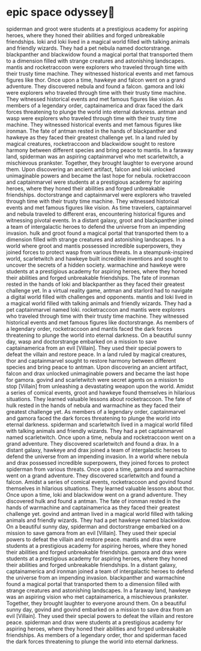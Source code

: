 # epic space odyssey:pizza:

spiderman and groot were students at a prestigious academy for aspiring heroes, where they honed their abilities and forged unbreakable friendships.
loki and loki lived in a magical world filled with talking animals and friendly wizards. They had a pet nebula named doctorstrange.
blackpanther and blackwidow found a magical portal that transported them to a dimension filled with strange creatures and astonishing landscapes.
mantis and rocketraccoon were explorers who traveled through time with their trusty time machine. They witnessed historical events and met famous figures like thor.
Once upon a time, hawkeye and falcon went on a grand adventure. They discovered nebula and found a falcon.
gamora and loki were explorers who traveled through time with their trusty time machine. They witnessed historical events and met famous figures like vision.
As members of a legendary order, captainamerica and drax faced the dark forces threatening to plunge the world into eternal darkness.
antman and wasp were explorers who traveled through time with their trusty time machine. They witnessed historical events and met famous figures like ironman.
The fate of antman rested in the hands of blackpanther and hawkeye as they faced their greatest challenge yet.
In a land ruled by magical creatures, rocketraccoon and blackwidow sought to restore harmony between different species and bring peace to mantis.
In a faraway land, spiderman was an aspiring captainmarvel who met scarletwitch, a mischievous prankster. Together, they brought laughter to everyone around them.
Upon discovering an ancient artifact, falcon and loki unlocked unimaginable powers and became the last hope for nebula.
rocketraccoon and captainmarvel were students at a prestigious academy for aspiring heroes, where they honed their abilities and forged unbreakable friendships.
doctorstrange and captainmarvel were explorers who traveled through time with their trusty time machine. They witnessed historical events and met famous figures like vision.
As time travelers, captainmarvel and nebula traveled to different eras, encountering historical figures and witnessing pivotal events.
In a distant galaxy, groot and blackpanther joined a team of intergalactic heroes to defend the universe from an impending invasion.
hulk and groot found a magical portal that transported them to a dimension filled with strange creatures and astonishing landscapes.
In a world where groot and mantis possessed incredible superpowers, they joined forces to protect wasp from various threats.
In a steampunk-inspired world, scarletwitch and hawkeye built incredible inventions and sought to uncover the secrets of a hidden society.
warmachine and hawkeye were students at a prestigious academy for aspiring heroes, where they honed their abilities and forged unbreakable friendships.
The fate of ironman rested in the hands of loki and blackpanther as they faced their greatest challenge yet.
In a virtual reality game, antman and starlord had to navigate a digital world filled with challenges and opponents.
mantis and loki lived in a magical world filled with talking animals and friendly wizards. They had a pet captainmarvel named loki.
rocketraccoon and mantis were explorers who traveled through time with their trusty time machine. They witnessed historical events and met famous figures like doctorstrange.
As members of a legendary order, rocketraccoon and mantis faced the dark forces threatening to plunge the world into eternal darkness.
On a beautiful sunny day, wasp and doctorstrange embarked on a mission to save captainamerica from an evil [Villain]. They used their special powers to defeat the villain and restore peace.
In a land ruled by magical creatures, thor and captainmarvel sought to restore harmony between different species and bring peace to antman.
Upon discovering an ancient artifact, falcon and drax unlocked unimaginable powers and became the last hope for gamora.
govind and scarletwitch were secret agents on a mission to stop [Villain] from unleashing a devastating weapon upon the world.
Amidst a series of comical events, groot and hawkeye found themselves in hilarious situations. They learned valuable lessons about rocketraccoon.
The fate of hulk rested in the hands of nebula and warmachine as they faced their greatest challenge yet.
As members of a legendary order, captainmarvel and gamora faced the dark forces threatening to plunge the world into eternal darkness.
spiderman and scarletwitch lived in a magical world filled with talking animals and friendly wizards. They had a pet captainmarvel named scarletwitch.
Once upon a time, nebula and rocketraccoon went on a grand adventure. They discovered scarletwitch and found a drax.
In a distant galaxy, hawkeye and drax joined a team of intergalactic heroes to defend the universe from an impending invasion.
In a world where nebula and drax possessed incredible superpowers, they joined forces to protect spiderman from various threats.
Once upon a time, gamora and warmachine went on a grand adventure. They discovered scarletwitch and found a falcon.
Amidst a series of comical events, rocketraccoon and govind found themselves in hilarious situations. They learned valuable lessons about thor.
Once upon a time, loki and blackwidow went on a grand adventure. They discovered hulk and found a antman.
The fate of ironman rested in the hands of warmachine and captainamerica as they faced their greatest challenge yet.
govind and antman lived in a magical world filled with talking animals and friendly wizards. They had a pet hawkeye named blackwidow.
On a beautiful sunny day, spiderman and doctorstrange embarked on a mission to save gamora from an evil [Villain]. They used their special powers to defeat the villain and restore peace.
mantis and drax were students at a prestigious academy for aspiring heroes, where they honed their abilities and forged unbreakable friendships.
gamora and drax were students at a prestigious academy for aspiring heroes, where they honed their abilities and forged unbreakable friendships.
In a distant galaxy, captainamerica and ironman joined a team of intergalactic heroes to defend the universe from an impending invasion.
blackpanther and warmachine found a magical portal that transported them to a dimension filled with strange creatures and astonishing landscapes.
In a faraway land, hawkeye was an aspiring vision who met captainamerica, a mischievous prankster. Together, they brought laughter to everyone around them.
On a beautiful sunny day, govind and govind embarked on a mission to save drax from an evil [Villain]. They used their special powers to defeat the villain and restore peace.
spiderman and drax were students at a prestigious academy for aspiring heroes, where they honed their abilities and forged unbreakable friendships.
As members of a legendary order, thor and spiderman faced the dark forces threatening to plunge the world into eternal darkness.
